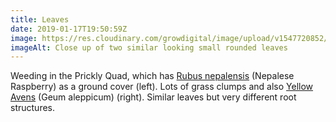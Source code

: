 ```yaml
---
title: Leaves
date: 2019-01-17T19:50:59Z
image: https://res.cloudinary.com/growdigital/image/upload/v1547720852/leaves-2944F255.jpg
imageAlt: Close up of two similar looking small rounded leaves
---
```


Weeding in the Prickly Quad, which has [Rubus nepalensis](https://pfaf.org/user/plant.aspx?latinname=Rubus+nepalensis) (Nepalese Raspberry) as a ground cover (left). Lots of grass clumps and also [Yellow Avens](https://en.wikipedia.org/wiki/Geum_aleppicum) (Geum aleppicum) (right). Similar leaves but very different root structures.
